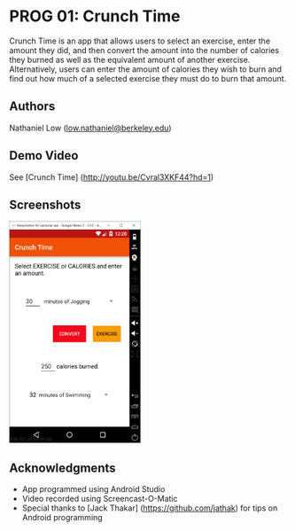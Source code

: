 # PROG 01: Crunch Time

Crunch Time is an app that allows users to select an exercise, enter the amount they did, and then convert the amount into the number of calories they burned as well as the equivalent amount of another exercise. Alternatively, users can enter the amount of calories they wish to burn and find out how much of a selected exercise they must do to burn that amount.

## Authors

Nathaniel Low ([low.nathaniel@berkeley.edu](mailto:low.nathaniel@berkeley.edu))

## Demo Video

See [Crunch Time] (http://youtu.be/Cvral3XKF44?hd=1)

## Screenshots

<img src="screenshots/CrunchTime.PNG" height="400" alt="Screenshot"/>

## Acknowledgments

* App programmed using Android Studio
* Video recorded using Screencast-O-Matic
* Special thanks to [Jack Thakar] (https://github.com/jathak) for tips on Android programming
